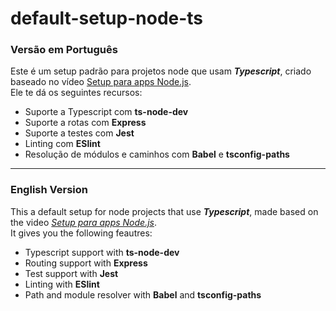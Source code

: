 # default-setup-node-ts

### Versão em Português
Este é um setup padrão para projetos node que usam ***Typescript***, criado baseado no vídeo [Setup para apps Node.js](https://www.youtube.com/watch?v=rCeGfFk-uCk).  
Ele te dá os seguintes recursos:
* Suporte a Typescript com **ts-node-dev**
* Suporte a rotas com **Express**
* Suporte a testes com **Jest**
* Linting com **ESlint**
* Resolução de módulos e caminhos com **Babel** e **tsconfig-paths**

---

### English Version
This a default setup for node projects that use ***Typescript***, made based on the video [*Setup para apps Node.js*](https://www.youtube.com/watch?v=rCeGfFk-uCk).   
It gives you the following feautres:
* Typescript support with **ts-node-dev**
* Routing support with **Express**
* Test support with **Jest**
* Linting with **ESlint**
* Path and module resolver with **Babel** and **tsconfig-paths**
